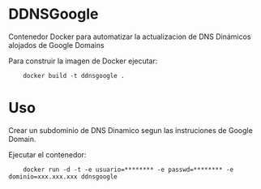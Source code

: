 # DDNSGoogle
Contenedor Docker para automatizar la actualizacion de DNS Dinámicos alojados de Google Domains


Para construir la imagen de Docker ejecutar:
      
        docker build -t ddnsgoogle .
        
# Uso

Crear un subdominio de DNS Dinamico segun las instruciones de Google Domain.

Ejecutar el contenedor:
      
        docker run -d -t -e usuario=******** -e passwd=******** -e dominio=xxx.xxx.xxx ddnsgoogle

